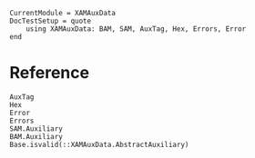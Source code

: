 ```@meta
CurrentModule = XAMAuxData
DocTestSetup = quote
    using XAMAuxData: BAM, SAM, AuxTag, Hex, Errors, Error
end
```

# Reference
```@docs
AuxTag
Hex
Error
Errors
SAM.Auxiliary
BAM.Auxiliary
Base.isvalid(::XAMAuxData.AbstractAuxiliary)
```